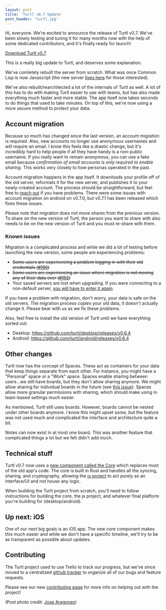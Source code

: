 ```yaml
---
layout: post
title: 'Turtl v0.7 Update'
post_header: 'turtl.jpg'
---
```


Hi, everyone. We're excited to announce the release of Turtl v0.7. We've been
slowly testing and tuning it for many months now with the help of some dedicated
contributors, and it's finally ready for launch!

<div class="uk-text-center">
<a href="/download/" class="uk-button uk-button-primary">Download Turtl v0.7</a>
</div>

This is a really big update to Turtl, and deserves some explanation.

We've comletely rebuilt the server from scratch. What was once Common Lisp is
now Javascript (the new server [lives here](https://github.com/turtl/server) for
those interested).

We've also rebuilt/rearchitected a lot of the internals of Turtl as well. A lot
of this has to do with making Turtl easier to use with teams, but has also made
everything much faster and more stable. The app itself now takes seconds to do
things that used to take minutes. On top of this, we're now using a more secure
method to protect your data.

## Account migration

Because so much has changed since the last version, an account migration is
required. Also, new accounts no longer use anonymous usernames and will require
an email. I know this feels like a drastic change, but it's incredibly hard to
help people if all they have handy is a non-public username. If you really want
to remain anonymous, you can use a fake email because _confirmation of email
accounts is only required to enable sharing._ This works very closely to how
personas operated in the past.

Account migration happens in the app itself. It downloads your profile off of
the old server, reformats it for the new server, and publishes it to your
newly-created account. The process should be straightforward, but feel free to
[reach out](/contact) if you have problems. There were some issues with account
migration on android on v0.7.0, but v0.7.1 has been released which fixes these
issues.

Please note that migration does not move shares from the previous version. To
share on the new version of Turtl, the person you want to share with also needs
to be on the new version of Turtl and you must re-share with them.

### Known issues

Migration is a complicated process and while we did a lot of testing before
launching the new version, some people are experiencing problems:

- ~~Some users are experiencing a problem logging in with their old credentials
([#190](https://github.com/turtl/tracker/issues/190))~~
- ~~Some users are experiencing an issue where migration is not moving any of
their data over ([#192](https://github.com/turtl/tracker/issues/192))~~
- Your saved servers are lost when upgrading. If you were connecting to a
non-default server, [you will have to enter it again](/docs/troubleshooting/logging-in#custom-servers).

If you have a problem with migration, don't worry, your data is safe on the old
servers. The migration process *copies* your old data, it doesn't actually
change it. Please bear with us as we fix these problems.

Also, feel free to install the old version of Turtl until we have everything
sorted out:

- Desktop: <https://github.com/turtl/desktop/releases/v0.6.4>
- Android: <https://github.com/turtl/android/releases/v0.6.4>

## Other changes

Turtl now has the concept of Spaces. These act as containers for your data that
keep things separate from each other. For instance, you might have a "Personal"
space or a "Work" space. Spaces enable sharing between users...we still have
boards, but they don't allow sharing anymore. We might allow sharing for
individual boards in the future (see [this issue](https://github.com/turtl/tracker/issues/185)).
Spaces allow more granular permissions with sharing, which should make using in
team-based settings much easier.

As mentioned, Turtl still uses boards. However, boards cannot be nested under
other boards anymore. I know this might upset some, but the feature was not
used much and complicated the interface and architecture quite a bit.

Notes can now exist in at most one board. This was another feature that
complicated things a lot but we felt didn't add much.

## Technical stuff

Turtl v0.7 now uses a [new component called the Core](https://github.com/turtl/core-rs)
which replaces most of the old app's code. The core is built in Rust and handles
all the syncing, sharing, and cryptography, allowing the [js project](https://github.com/turtl/js)
to act purely as an interface/UI and not house any logic.

When building the Turtl project from scratch, you'll need to follow instructions
for building the core, the js project, and whatever final platform you're
building for (desktop/android).

## Up next: iOS

One of our next big goals is an iOS app. The new core component makes this much
easier and while we don't have a specific timeline, we'll try to be as
transparent as possible about updates.

## Contributing

The Turtl project used to use Trello to track our progress, but we've since
moved to a centralized [github tracker](https://github.com/turtl/tracker) to
organize all of our bugs and feature requests.

Please see our new [contributing page](/contributing) for more info on helping
out with the project!

<credit>(Post photo credit: <a target="_blank" href="https://www.pexels.com/photo/tortoise-on-rock-914794/">Jose Aragones</a>)</credit>


